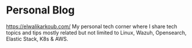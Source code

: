 # Personal Blog 

<https://elwalikarkoub.com/> My personal tech corner where I share tech topics and tips mostly related but not limited to Linux, Wazuh, Opensearch, Elastic Stack, K8s & AWS. 
